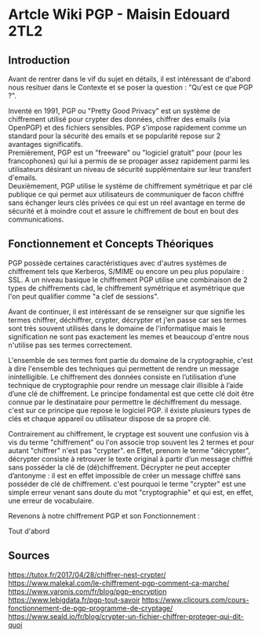 # Artcle Wiki PGP - Maisin Edouard 2TL2


## Introduction 

Avant de rentrer dans le vif du sujet en détails, il est intéressant de d'abord nous resituer dans le Contexte et se poser la question : "Qu'est ce que PGP ?".<br>

Inventé en 1991, PGP ou "Pretty Good Privacy" est un système de chiffrement utilisé pour crypter des données, chiffrer des emails (via OpenPGP) et des fichiers sensibles. PGP s'impose rapidement comme un standard pour la sécurité des emails et se popularité repose sur 2 avantages significatifs. <br>
Premièrement, PGP est un "freeware" ou "logiciel gratuit" pour (pour les francophones) qui lui a permis de se propager assez rapidement parmi les utilisateurs désirant un niveau de sécurité supplémentaire sur leur transfert d'emails.<br>
Deuxièmement, PGP utilise le système de chiffrement symétrique et par clé publique ce qui permet aux utilisateurs de communiquer de facon chiffré sans échanger leurs clés privées ce qui est un réel avantage en terme de sécurité et à moindre cout et assure le chiffrement de bout en bout des communications.

## Fonctionnement et Concepts Théoriques 

PGP possède certaines caractéristiques avec d'autres systèmes de chiffrement tels que Kerberos, S/MIME ou encore un peu plus populaire : SSL. A un niveau basique le chiffrement PGP utilise une combinaison de 2 types de chiffrements càd, le chiffrement symétrique et asymétrique que l'on peut qualifier comme "a clef de sessions".

Avant de continuer, il est intéréssant de se renseigner sur que signifie les termes chiffrer, déchiffrer, crypter, décrypter et j'en passe car ses termes sont très souvent utilisés dans le domaine de l'informatique mais le signification ne sont pas exactement les memes et beaucoup d'entre nous n'utilise pas ses termes correctement.<br>

L'ensemble de ses termes font partie du domaine de la cryptographie, c'est à dire l'ensemble des techniques qui permettent de rendre un message inintelligible. Le chiffrement des données consiste en l’utilisation d’une technique de cryptographie pour rendre un message clair illisible à l’aide d’une clé de chiffrement. Le principe fondamental est que cette clé doit être connue par le destinataire pour permettre le déchiffrement du message. c'est sur ce principe que repose le logiciel PGP. il éxiste plusieurs types de clés et chaque appareil ou utilisateur dispose de sa propre clé.<br>

Contrairement au chiffrement, le cryptage est souvent une confusion vis à vis du terme "chiffrement" ou l'on associe trop souvent les 2 termes et pour autant "chiffrer" n'est pas "crypter". en Effet, prenom le terme "décrypter", décrypter consiste à retrouver le texte original à partir d’un message chiffré sans posséder la clé de (dé)chiffrement. Décrypter ne peut accepter d’antonyme : il est en effet impossible de créer un message chiffré sans posséder de clé de chiffrement. c'est pourquoi le terme "crypter" est une simple erreur venant sans doute du mot "cryptographie" et qui est, en effet, une erreur de vocabulaire.

Revenons à notre chiffrement PGP et son Fonctionnement : 

Tout d'abord






















## Sources 
https://tutox.fr/2017/04/28/chiffrer-nest-crypter/
https://www.malekal.com/le-chiffrement-pgp-comment-ca-marche/
https://www.varonis.com/fr/blog/pgp-encryption
https://www.lebigdata.fr/pgp-tout-savoir
https://www.clicours.com/cours-fonctionnement-de-pgp-programme-de-cryptage/
https://www.seald.io/fr/blog/crypter-un-fichier-chiffrer-proteger-qui-dit-quoi
